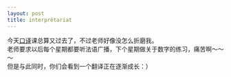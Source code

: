 ```yaml
---
layout: post
title: interprétariat
---
```


<p>今天<a href="http://www.francaisblog.com.cn/node/449">口译</a>课总算又过去了，不过老师好像没怎么折磨我。<br />
老师要求以后每个星期都要听法语广播，下个星期做关于数字的练习，痛苦啊～～～<br />
但是与此同时，你们会看到一个翻译正在逐渐成长：）
</p>
